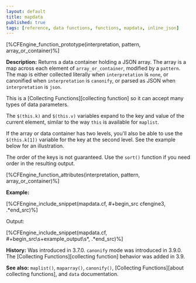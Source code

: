 ```yaml
---
layout: default
title: mapdata
published: true
tags: [reference, data functions, functions, mapdata, inline_json]
---
```


[%CFEngine_function_prototype(interpretation, pattern, array_or_container)%]

**Description:** Returns a data container holding a JSON array. The
array is a map across each element of `array_or_container`, modified by
a `pattern`. The map is either collected literally when `interpretation`
is `none`, or canonified when `interpretation` is `canonify`,
or parsed as JSON when `interpretation` is `json`.

This is a [Collecting Functions][collecting function] so it can accept many types of data parameters.

The `$(this.k)` and `$(this.v)` variables expand to the key and value
of the current element, similar to the way `this` is available for
`maplist`.

If the array or data container has two levels, you'll also be able to
use the `$(this.k[1])` variable for the key at the second level. See
the example below for an illustration.

The order of the keys is not guaranteed. Use the `sort()` function if
you need order in the resulting output.

[%CFEngine_function_attributes(interpretation, pattern, array_or_container)%]

**Example:**

[%CFEngine_include_snippet(mapdata.cf, #\+begin_src cfengine3, .*end_src)%]

Output:

[%CFEngine_include_snippet(mapdata.cf, #\+begin_src\s+example_output\s*, .*end_src)%]

**History:** Was introduced in 3.7.0. `canonify` mode was introduced in 3.9.0. The [Collecting Functions][collecting function] behavior was added in 3.9.

**See also:** `maplist()`, `maparray()`, `canonify()`, [Collecting Functions][about collecting functions], and `data` documentation.
